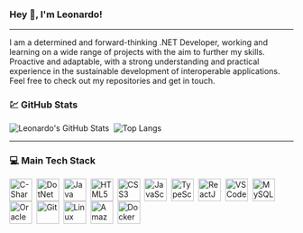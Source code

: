 ### Hey :wave:, I'm Leonardo!

---

I am a determined and forward-thinking .NET Developer, working and learning on a wide range of projects with the aim to further my skills. Proactive and adaptable, with a strong understanding and practical experience in the sustainable development of interoperable applications. Feel free to check out my repositories and get in touch.

### :chart: GitHub Stats
![Leonardo's GitHub Stats](https://github-readme-stats.vercel.app/api?username=leolimaf&show_icons=true&theme=midnight-purple&include_all_commits=true&count_private=true)&nbsp;
![Top Langs](https://github-readme-stats.vercel.app/api/top-langs/?username=leolimaf&layout=compact&langs_count=7&theme=midnight-purple)

---
  
### :computer:  Main Tech Stack
<div>
  <img align="center" alt="C-Sharp" height="40" width="40" src="https://cdn.jsdelivr.net/gh/devicons/devicon/icons/csharp/csharp-original.svg">&nbsp;
  <img align="center" alt="DotNet" height="40" width="40" src="https://cdn.jsdelivr.net/gh/devicons/devicon/icons/dotnetcore/dotnetcore-original.svg">&nbsp;
  <img align="center" alt="Java" height="40" width="40" src="https://cdn.jsdelivr.net/gh/devicons/devicon/icons/java/java-original.svg">&nbsp;
  <img align="center" alt="HTML5" height="40" width="40" src="https://cdn.jsdelivr.net/gh/devicons/devicon/icons/html5/html5-original.svg">&nbsp;
  <img align="center" alt="CSS3" height="40" width="40" src="https://cdn.jsdelivr.net/gh/devicons/devicon/icons/css3/css3-original.svg">&nbsp;
  <img align="center" alt="JavaScript" height="40" width="40" src="https://cdn.jsdelivr.net/gh/devicons/devicon/icons/javascript/javascript-original.svg">&nbsp;
  <img align="center" alt="TypeScript" height="40" width="40" src="https://cdn.jsdelivr.net/gh/devicons/devicon/icons/typescript/typescript-original.svg">&nbsp;
  <img align="center" alt="ReactJS" height="40" width="40" src="https://cdn.jsdelivr.net/gh/devicons/devicon/icons/react/react-original.svg">&nbsp;
  <img align="center" alt="VS Code" height="40" width="40" src="https://cdn.jsdelivr.net/gh/devicons/devicon/icons/vscode/vscode-original.svg">&nbsp;
  <img align="center" alt="MySQL" height="40" width="40" src="https://cdn.jsdelivr.net/gh/devicons/devicon/icons/mysql/mysql-original.svg">&nbsp;
  <img align="center" alt="Oracle" height="40" width="40" src="https://cdn.jsdelivr.net/gh/devicons/devicon/icons/oracle/oracle-original.svg">&nbsp;
  <img align="center" alt="Git" height="40" width="40" src="https://cdn.jsdelivr.net/gh/devicons/devicon/icons/git/git-original.svg">&nbsp;
  <img align="center" alt="Linux" height="40" width="40" src="https://cdn.jsdelivr.net/gh/devicons/devicon/icons/linux/linux-original.svg">&nbsp;
  <img align="center" alt="Amazon Web Services" height="40" width="40" src="https://cdn.jsdelivr.net/gh/devicons/devicon/icons/amazonwebservices/amazonwebservices-plain-wordmark.svg">&nbsp;
  <img align="center" alt="Docker" height="40" width="40" src="https://cdn.jsdelivr.net/gh/devicons/devicon/icons/docker/docker-original.svg">&nbsp;
</div>
